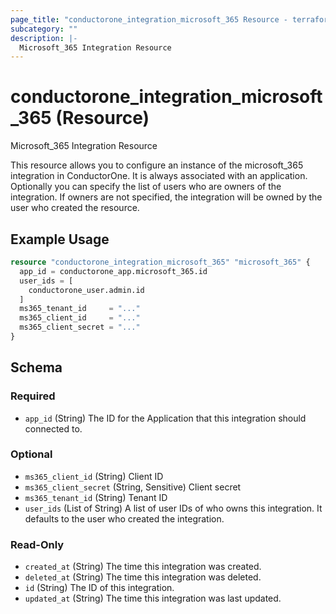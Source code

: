 ```yaml
---
page_title: "conductorone_integration_microsoft_365 Resource - terraform-provider-conductorone"
subcategory: ""
description: |-
  Microsoft_365 Integration Resource
---
```


# conductorone_integration_microsoft_365 (Resource)

Microsoft_365 Integration Resource

This resource allows you to configure an instance of the microsoft_365 integration in ConductorOne.
It is always associated with an application. Optionally you can specify the list of users who are owners of the integration.
If owners are not specified, the integration will be owned by the user who created the resource.

## Example Usage

```terraform
resource "conductorone_integration_microsoft_365" "microsoft_365" {
  app_id = conductorone_app.microsoft_365.id
  user_ids = [
    conductorone_user.admin.id
  ]
  ms365_tenant_id     = "..."
  ms365_client_id     = "..."
  ms365_client_secret = "..."
}
```

<!-- schema generated by tfplugindocs -->
## Schema

### Required

- `app_id` (String) The ID for the Application that this integration should connected to.

### Optional

- `ms365_client_id` (String) Client ID
- `ms365_client_secret` (String, Sensitive) Client secret
- `ms365_tenant_id` (String) Tenant ID
- `user_ids` (List of String) A list of user IDs of who owns this integration. It defaults to the user who created the integration.

### Read-Only

- `created_at` (String) The time this integration was created.
- `deleted_at` (String) The time this integration was deleted.
- `id` (String) The ID of this integration.
- `updated_at` (String) The time this integration was last updated.
